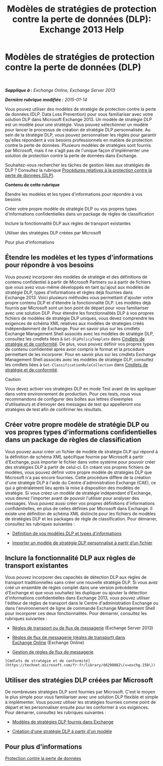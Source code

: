 ﻿---
title: 'Modèles de stratégies de protection contre la perte de données (DLP): Exchange 2013 Help'
TOCTitle: Modèles de stratégies de protection contre la perte de données (DLP)
ms:assetid: c7b1a8e4-30d9-4409-85c5-f85ae023737d
ms:mtpsurl: https://technet.microsoft.com/fr-fr/library/JJ657730(v=EXCHG.150)
ms:contentKeyID: 50479152
ms.date: 04/24/2018
mtps_version: v=EXCHG.150
ms.translationtype: HT
---

# Modèles de stratégies de protection contre la perte de données (DLP)

 

_**Sapplique à :** Exchange Online, Exchange Server 2013_

_**Dernière rubrique modifiée :** 2015-01-14_

Vous pouvez utiliser des modèles de stratégie de protection contre la perte de données (DLP, Data Loss Prevention) pour vous familiariser avec votre solution DLP dans Microsoft Exchange 2013. Un modèle de stratégie DLP est un modèle pour une stratégie. Vous pouvez sélectionner un modèle pour lancer le processus de création de stratégie DLP personnalisée. Au sein de la stratégie DLP, vous pouvez personnaliser les règles pour garantir qu'elles répondent à vos besoins professionnels en matière de protection contre la perte de données. Plusieurs modèles de stratégies sont fournis par Microsoft, mais il ne s'agit pas de l'unique façon d'implémenter une solution de protection contre la perte de données dans Exchange.

Souhaitez-vous rechercher les tâches de gestion liées aux stratégies de DLP ? Consultez la rubrique [Procédures relatives à la protection contre la perte de données (DLP)](dlp-procedures-exchange-2013-help.md).

**Contenu de cette rubrique**

Étendre les modèles et les types d'informations pour répondre à vos besoins

Créer votre propre modèle de stratégie DLP ou vos propres types d'informations confidentielles dans un package de règles de classification

Inclure la fonctionnalité DLP aux règles de transport existantes

Utiliser des stratégies DLP créées par Microsoft

Pour plus d'informations

## Étendre les modèles et les types d'informations pour répondre à vos besoins

Vous pouvez incorporer des modèles de stratégie et des définitions de contenu confidentiel à partir de Microsoft Partners ou à partir de fichiers que vous avez vous-même développés en tant qu'ajout aux modèles de stratégie DLP, types d'informations et règles déjà fournies dans Exchange 2013. Voici plusieurs méthodes vous permettant d'ajouter votre propre contenu DLP et d'étendre la fonctionnalité DLP. Les modèles déjà fournis par Microsoft sont un bon point de départ pour vous familiariser avec une solution DLP. Pour étendre les fonctionnalités DLP à vos propres fichiers de modèles de stratégie DLP uniques, vous devez comprendre les exigences de schéma XML relatives aux modèles de stratégies créés indépendamment de Exchange. Pour en savoir plus sur les cmdlets Exchange Management Shell associés avec les modèles de stratégie DLP, consultez les cmdlets liées à `Get-DlpPolicyTemplate` dans [Cmdlets de stratégie et de conformité](https://technet.microsoft.com/fr-fr/library/dd298082\(v=exchg.150\)). De plus, vous pouvez définir vos propres types de contenu confidentiel après avoir compris le format et la procédure permettant de les incorporer. Pour en savoir plus sur les cmdlets Exchange Management Shell associés avec les modèles de stratégie DLP, consultez les cmdlets liées à `Get-ClassificationRuleCollection` dans [Cmdlets de stratégie et de conformité](https://technet.microsoft.com/fr-fr/library/dd298082\(v=exchg.150\)).

> [!CAUTION]
> Vous devez activer vos stratégies DLP en mode Test avant de les appliquer dans votre environnement de production. Pour ces tests, nous vous recommandons de configurer des boîtes aux lettres d’exemples d’utilisateurs et d’envoyer des messages de test qui appelleront vos stratégies de test afin de confirmer les résultats.


## Créer votre propre modèle de stratégie DLP ou vos propres types d'informations confidentielles dans un package de règles de classification

Vous pouvez aussi créer un fichier de modèle de stratégie DLP qui répond à la définition de schéma XML spécifique fournie par Microsoft à partir d'Exchange, puis importer le fichier dans votre système pour pouvoir créer des stratégies DLP à partir de celui-ci. En créant vos propres fichiers de modèles, vous pouvez définir votre propre modèle de stratégies DLP que Microsoft n'a pas encore fournies. Cette procédure diffère de la création d'une stratégie DLP à l'aide du Centre d'administration Exchange (CAE), ce qui a généralement lieu après la mise à disposition des modèles de stratégie. Si vous créez un modèle de stratégie indépendant d'Exchange, vous devrez l'importer avant de pouvoir l'utiliser pour analyser des messages. Vous pouvez aussi créer vos propres définitions d'informations confidentielles, en plus de celles définies par Microsoft dans Exchange. Il existe une définition de schéma XML distincte pour les fichiers de modèles de stratégies DLP et les packages de règle de classification. Pour démarrer, consultez les rubriques suivantes :

  -  [Définition de vos modèles DLP et types d'informations](define-your-own-dlp-templates-and-information-types-exchange-2013-help.md)

  -  [Importer un modèle de stratégie DLP personnalisé à partir d’un fichier](import-a-custom-dlp-policy-template-from-a-file-exchange-2013-help.md)

## Inclure la fonctionnalité DLP aux règles de transport existantes

Vous pouvez incorporer des capacités de détection DLP aux règles de transport traditionnelles sans créer une nouvelle stratégie DLP. Si vous avez créé un ensemble de règles complet dans une version précédente d'Exchange et que vous souhaitez les dupliquer ou ajouter la détection d'informations confidentielles dans Exchange 2013, vous pouvez utiliser l'éditeur de règles de transport dans le Centre d'administration Exchange ou dans l'environnement de ligne de commande Exchange Management Shell pour incorporer ces deux fonctionnalités. Pour démarrer, consultez les rubriques suivantes :

  -  [Règles de transport ou de flux de messagerie](mail-flow-rules-transport-rules-in-exchange-2013-exchange-2013-help.md) (Exchange Server 2013)

  -  [Règles de flux de messagerie (règles de transport) dans Exchange Online](https://technet.microsoft.com/fr-fr/library/jj919238\(v=exchg.150\)) (Exchange Online)

  -  [Gestion de règles de flux de messagerie](manage-mail-flow-rules-exchange-2013-help.md)
    
    [Cmdlets de stratégie et de conformité](https://technet.microsoft.com/fr-fr/library/dd298082\(v=exchg.150\))

## Utiliser des stratégies DLP créées par Microsoft

De nombreuses stratégies DLP sont fournies par Microsoft. C'est le moyen le plus simple pour vous familiariser avec une solution DLP flexible et simple à implémenter. Vous pouvez utiliser les stratégies fournies comme point de départ et les personnaliser ensuite pour les conformer à vos exigences. Pour démarrer, consultez les rubriques suivantes :

  - [Modèles de stratégies DLP fournis dans Exchange](dlp-policy-templates-supplied-in-exchange-exchange-2013-help.md)

  - [Création d'une stratégie DLP à partir d'un modèle](how-to-new-dlp-data-loss-prevention-policy-template.md)

## Pour plus d'informations

[Protection contre la perte de données](technical-overview-of-dlp-data-loss-prevention-in-exchange.md)

